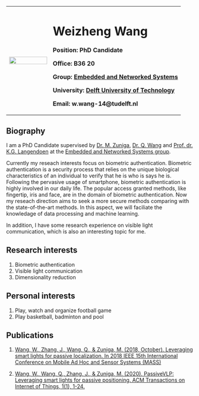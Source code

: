 <div>
<table border="0">
  <tr>
    <td width="25%">
      <img src="https://github.com/renminribaoshe/EricWang.github.io/blob/gh-pages/photo.jpg" width="100%">
    </td>
    <td width="75%">
      <h1>Weizheng Wang</h1>
      <p><b>Position: PhD Candidate</b></p>
      <p><b>Office: B36 20</b></p>
      <p><b>Group: <a href="https://www.tudelft.nl/ewi/over-de-faculteit/afdelingen/software-technology/embedded-and-networked-systems/">Embedded and Networked Systems</a></b></p>
      <p><b>University: <a href="https://www.tudelft.nl/">Delft University of Technology</a></b></p>
      <p><b>Email: w.wang-14@tudelft.nl</b></p>
    </td>  
  </tr>
</table>
</div>

## Biography

I am a PhD Candidate supervised by 
<a href="https://www.st.ewi.tudelft.nl/marco/" target="_blank" rel="noopener">Dr. M. Zuniga</a>, 
<a href="https://www.st.ewi.tudelft.nl/qing/" target="_blank" rel="noopener">Dr. Q. Wang</a> and
<a href="http://www.st.ewi.tudelft.nl/koen/" target="_blank" rel="noopener">Prof. dr. K.G. Langendoen</a> at the 
<a href="https://www.tudelft.nl/ewi/over-de-faculteit/afdelingen/software-technology/embedded-and-networked-systems/" target="_blank" rel="noopener">Embedded and Networked Systems group</a>.

Currently my reseach interests focus on biometric authentication. 
Biometric authentication is a security process that relies on the unique biological characteristics of an individual to verify that he is who is says he is.
Following the pervasive usage of smartphone, biometric authentication is highly involved in our daily life. 
The popular access granted methods, like fingertip, iris and face, are in the domain of biometric authentication. 
Now my reseach direction aims to seek a more secure methods comparing with the state-of-the-art methods. 
In this aspect, we will faciliate the knowledage of data processing and machine learning.

In addition, I have some research experience on visible light communication, which is also an interesting topic for me. 

## Research interests
1. Biometric authentication
2. Visible light communication
3. Dimensionality reduction

## Personal interests
1. Play, watch and organize football game
2. Play basketball, badminton and pool

## Publications
1. <a href="https://www.st.ewi.tudelft.nl/marco/files/passiveLoc_MASS18.pdf"> Wang, W., Zhang, J., Wang, Q., & Zuniga, M. (2018, October). Leveraging smart lights for passive localization. In 2018 IEEE 15th International Conference on Mobile Ad Hoc and Sensor Systems (MASS)</a>

2. <a href="https://github.com/renminribaoshe/EricWang.github.io/blob/gh-pages/TIOT.pdf"> Wang, W., Wang, Q., Zhang, J., & Zuniga, M. (2020). PassiveVLP: Leveraging smart lights for passive positioning. ACM Transactions on Internet of Things, 1(1), 1-24.</a>
